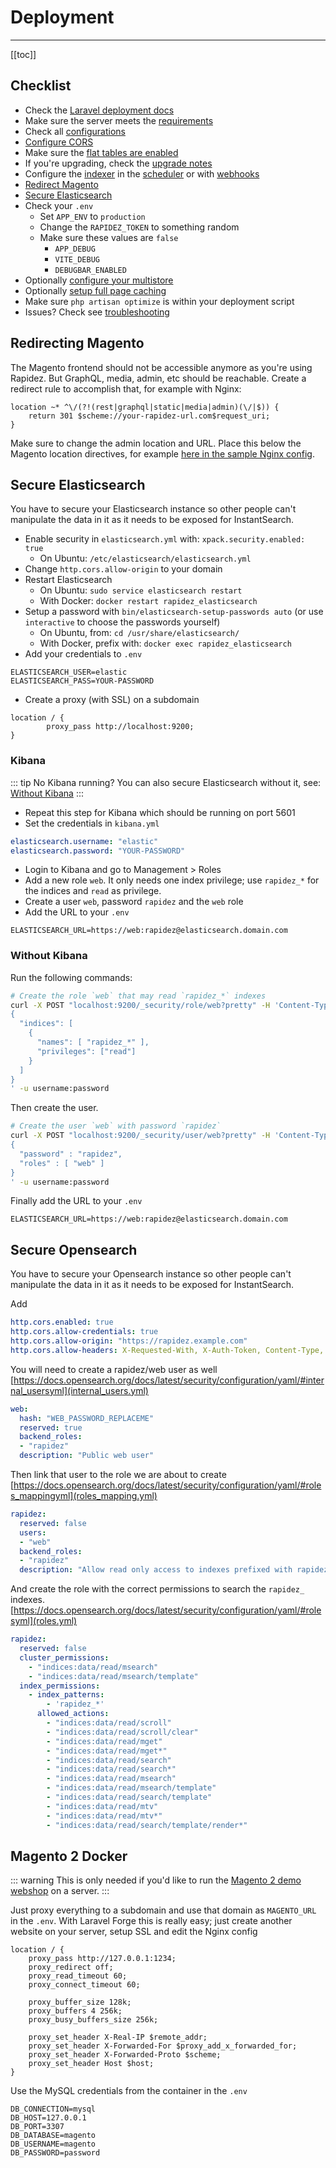 # Deployment

---

[[toc]]

## Checklist

- Check the [Laravel deployment docs](https://laravel.com/docs/12.x/deployment)
- Make sure the server meets the [requirements](installation.md#requirements)
- Check all [configurations](configuration.md)
- [Configure CORS](installation.md#cors)
- Make sure the [flat tables are enabled](installation.md#flat-tables)
- If you're upgrading, check the [upgrade notes](upgrading.md)
- Configure the [indexer](indexer.md) in the [scheduler](indexer.md#scheduler) or with [webhooks](indexer.md#webhook)
- [Redirect Magento](#redirecting-magento)
- [Secure Elasticsearch](#secure-elasticsearch)
- Check your `.env`
  - Set `APP_ENV` to `production`
  - Change the `RAPIDEZ_TOKEN` to something random
  - Make sure these values are `false`
    - `APP_DEBUG`
    - `VITE_DEBUG`
    - `DEBUGBAR_ENABLED`
- Optionally [configure your multistore](installation.md#multistore)
- Optionally [setup full page caching](cache.md#full-page-caching)
- Make sure `php artisan optimize` is within your deployment script
- Issues? Check see [troubleshooting](troubleshooting.md)

## Redirecting Magento

The Magento frontend should not be accessible anymore as you're using Rapidez. But GraphQL, media, admin, etc should be reachable. Create a redirect rule to accomplish that, for example with Nginx:
```nginx
location ~* ^\/(?!(rest|graphql|static|media|admin)(\/|$)) {
    return 301 $scheme://your-rapidez-url.com$request_uri;
}
```
Make sure to change the admin location and URL. Place this below the Magento location directives, for example [here in the sample Nginx config](https://github.com/magento/magento2/blob/203a44f9e755fa6d2e057f1b99efbaff17546a80/nginx.conf.sample#L222).

## Secure Elasticsearch

You have to secure your Elasticsearch instance so other people can't manipulate the data in it as it needs to be exposed for InstantSearch.

- Enable security in `elasticsearch.yml` with: `xpack.security.enabled: true`
  - On Ubuntu: `/etc/elasticsearch/elasticsearch.yml`
- Change `http.cors.allow-origin` to your domain
- Restart Elasticsearch
  - On Ubuntu: `sudo service elasticsearch restart`
  - With Docker: `docker restart rapidez_elasticsearch`
- Setup a password with `bin/elasticsearch-setup-passwords auto` (or use `interactive` to choose the passwords yourself)
  - On Ubuntu, from: `cd /usr/share/elasticsearch/`
  - With Docker, prefix with: `docker exec rapidez_elasticsearch `
- Add your credentials to `.env`
```dotenv
ELASTICSEARCH_USER=elastic
ELASTICSEARCH_PASS=YOUR-PASSWORD
```
- Create a proxy (with SSL) on a subdomain
```nginx
location / {
        proxy_pass http://localhost:9200;
}
```

### Kibana

::: tip No Kibana running?
You can also secure Elasticsearch without it, see: [Without Kibana](#without-kibana)
:::

- Repeat this step for Kibana which should be running on port 5601
- Set the credentials in `kibana.yml`
```yaml
elasticsearch.username: "elastic"
elasticsearch.password: "YOUR-PASSWORD"
```
- Login to Kibana and go to Management > Roles
- Add a new role `web`. It only needs one index privilege; use `rapidez_*` for the indices and `read` as privilege.
- Create a user `web`, password `rapidez` and the `web` role
- Add the URL to your `.env`

```dotenv
ELASTICSEARCH_URL=https://web:rapidez@elasticsearch.domain.com
```

### Without Kibana

Run the following commands:

```bash
# Create the role `web` that may read `rapidez_*` indexes
curl -X POST "localhost:9200/_security/role/web?pretty" -H 'Content-Type: application/json' -d'
{
  "indices": [
    {
      "names": [ "rapidez_*" ],
      "privileges": ["read"]
    }
  ]
}
' -u username:password
```

Then create the user.

```bash
# Create the user `web` with password `rapidez`
curl -X POST "localhost:9200/_security/user/web?pretty" -H 'Content-Type: application/json' -d'
{
  "password" : "rapidez",
  "roles" : [ "web" ]
}
' -u username:password
```

Finally add the URL to your `.env`
```dotenv
ELASTICSEARCH_URL=https://web:rapidez@elasticsearch.domain.com
```

## Secure Opensearch

You have to secure your Opensearch instance so other people can't manipulate the data in it as it needs to be exposed for InstantSearch.

Add 
```yaml
http.cors.enabled: true
http.cors.allow-credentials: true
http.cors.allow-origin: "https://rapidez.example.com"
http.cors.allow-headers: X-Requested-With, X-Auth-Token, Content-Type, Content-Length, Authorization, Access-Control-Allow-Headers, Accept
```

You will need to create a rapidez/web user as well
[https://docs.opensearch.org/docs/latest/security/configuration/yaml/#internal_usersyml](internal_users.yml)
```yaml
web:
  hash: "WEB_PASSWORD_REPLACEME"
  reserved: true
  backend_roles:
  - "rapidez"
  description: "Public web user"
```

Then link that user to the role we are about to create
[https://docs.opensearch.org/docs/latest/security/configuration/yaml/#roles_mappingyml](roles_mapping.yml)
```yaml
rapidez:
  reserved: false
  users:
  - "web"
  backend_roles:
  - "rapidez"
  description: "Allow read only access to indexes prefixed with rapidez_"
```

And create the role with the correct permissions to search the `rapidez_` indexes.
[https://docs.opensearch.org/docs/latest/security/configuration/yaml/#rolesyml](roles.yml)
```yaml
rapidez:
  reserved: false
  cluster_permissions:
    - "indices:data/read/msearch"
    - "indices:data/read/msearch/template"
  index_permissions:
    - index_patterns:
        - 'rapidez_*'
      allowed_actions:
        - "indices:data/read/scroll"
        - "indices:data/read/scroll/clear"
        - "indices:data/read/mget"
        - "indices:data/read/mget*"
        - "indices:data/read/search"
        - "indices:data/read/search*"
        - "indices:data/read/msearch"
        - "indices:data/read/msearch/template"
        - "indices:data/read/search/template"
        - "indices:data/read/mtv"
        - "indices:data/read/mtv*"
        - "indices:data/read/search/template/render*"
```

## Magento 2 Docker

::: warning
This is only needed if you'd like to run the [Magento 2 demo webshop](installation.md#demo-magento-2-webshop) on a server.
:::

Just proxy everything to a subdomain and use that domain as `MAGENTO_URL` in the `.env`. With Laravel Forge this is really easy; just create another website on your server, setup SSL and edit the Nginx config
```nginx
location / {
    proxy_pass http://127.0.0.1:1234;
    proxy_redirect off;
    proxy_read_timeout 60;
    proxy_connect_timeout 60;
    
    proxy_buffer_size 128k;
    proxy_buffers 4 256k;
    proxy_busy_buffers_size 256k;

    proxy_set_header X-Real-IP $remote_addr;
    proxy_set_header X-Forwarded-For $proxy_add_x_forwarded_for;
    proxy_set_header X-Forwarded-Proto $scheme;
    proxy_set_header Host $host;
}
```
Use the MySQL credentials from the container in the `.env`
```dotenv
DB_CONNECTION=mysql
DB_HOST=127.0.0.1
DB_PORT=3307
DB_DATABASE=magento
DB_USERNAME=magento
DB_PASSWORD=password
```
